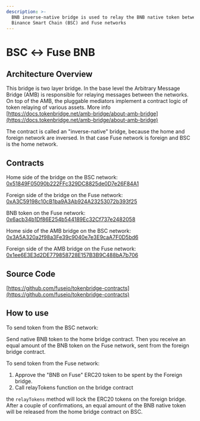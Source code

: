 ```yaml
---
description: >-
  BNB inverse-native bridge is used to relay the BNB native token between
  Binance Smart Chain (BSC) and Fuse networks
---
```


# BSC ↔ Fuse BNB

## Architecture Overview

This bridge is two layer bridge. In the base level the Arbitrary Message Bridge (AMB) is responsible for relaying messages between the networks. On top of the AMB,  the pluggable mediators implement a contract logic of token relaying of various assets. More info [https://docs.tokenbridge.net/amb-bridge/about-amb-bridge](https://docs.tokenbridge.net/amb-bridge/about-amb-bridge)

The contract is called an "inverse-native" bridge, because the home and foreign network are inversed. In that case Fuse network is foreign and BSC is the home network.

## Contracts

Home side of the bridge on the BSC network: [0x51849F05090b222FFc329DC8825de0D7e26F84A1](https://bscscan.com/address/0x51849F05090b222FFc329DC8825de0D7e26F84A1)

Foreign side of the bridge on the Fuse network: [0xA3C59198c10cB1ba9A3Ab924A23253072b393f25](https://explorer.fuse.io/address/0xA3C59198c10cB1ba9A3Ab924A23253072b393f25)

BNB token on the Fuse network: [0x6acb34b1Df86E254b544189Ec32Cf737e2482058](https://explorer.fuse.io/address/0x6acb34b1Df86E254b544189Ec32Cf737e2482058/transactions)

Home side of the AMB bridge on the BSC network: [0x3A5A320a2f98a3Fe39c9040e7e3E9caA7F0D5bd6](https://bscscan.com/address/0x3A5A320a2f98a3Fe39c9040e7e3E9caA7F0D5bd6)

Foreign side of the AMB bridge on the Fuse network: [0x1ee6E3E3d2DE779858728E157B3B9C488bA7b706](https://explorer.fuse.io/address/0x1ee6E3E3d2DE779858728E157B3B9C488bA7b706)

## Source Code

[https://github.com/fuseio/tokenbridge-contracts](https://github.com/fuseio/tokenbridge-contracts)

## How to use

To send token from the BSC network:

Send native BNB token to the home bridge contract. Then you receive an equal amount of the BNB token on the Fuse network, sent from the foreign bridge contract.

To send token from the Fuse network:

1. Approve the "BNB on Fuse" ERC20 token to be spent by the Foreign bridge.&#x20;
2. Call relayTokens function on the bridge contract

the `relayTokens` method will lock the ERC20 tokens on the foreign bridge. After a couple of confirmations, an equal amount of the BNB native token will be released from the home bridge contract on BSC.

####
